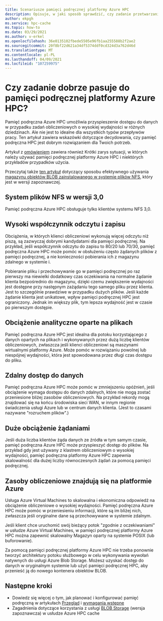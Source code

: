 ```yaml
---
title: Scenariusze pamięci podręcznej platformy Azure HPC
description: Opisuje, w jaki sposób sprawdzić, czy zadanie przetwarzania danych działa prawidłowo z pamięcią podręczną platformy Azure HPC
author: ekpgh
ms.service: hpc-cache
ms.topic: how-to
ms.date: 03/29/2021
ms.author: v-erkel
ms.openlocfilehash: 36e0135102fbede5505e96fb1aa255588b2f2ae2
ms.sourcegitcommit: 20f8bf22d621a34df5374ddf0cd324d3a762d46d
ms.translationtype: MT
ms.contentlocale: pl-PL
ms.lasthandoff: 04/09/2021
ms.locfileid: "107259975"
---
```

# <a name="is-your-job-a-good-fit-for-azure-hpc-cache"></a>Czy zadanie dobrze pasuje do pamięci podręcznej platformy Azure HPC?

Pamięć podręczna Azure HPC umożliwia przyspieszenie dostępu do danych w przypadku zadań obliczeniowych o wysokiej wydajności w różnych dziedzinach. Ale nie jest to idealne dla wszystkich typów przepływów pracy. Ten artykuł zawiera wskazówki dotyczące decydowania, czy pamięć podręczna HPC jest dobrym rozwiązaniem dla Twoich potrzeb.

Artykuł z [omówieniem](hpc-cache-overview.md) zawiera również Krótki zarys sytuacji, w których należy używać pamięci podręcznej platformy Azure HPC i niektórych przykładów przypadków użycia.

Przeczytaj także [ten artykuł](nfs-blob-considerations.md) dotyczący sposobu efektywnego używania [magazynu obiektów BLOB zainstalowanego w systemie plików NFS](../storage/blobs/network-file-system-protocol-support.md), który jest w wersji zapoznawczej.

## <a name="nfs-version-30-applications"></a>System plików NFS w wersji 3,0

Pamięć podręczna Azure HPC obsługuje tylko klientów systemu NFS 3,0.

## <a name="high-read-to-write-ratio"></a>Wysoki współczynnik odczytu i zapisu

Obciążenia, w których klienci obliczeniowi wykonują więcej odczytu niż piszą, są zazwyczaj dobrymi kandydatami dla pamięci podręcznej. Na przykład, jeśli współczynnik odczytu do zapisu to 80/20 lub 70/30, pamięć podręczna Azure HPC może pomóc w obsłużeniu często żądanych plików z pamięci podręcznej, a nie konieczności pobierania ich z magazynu zdalnego w systemie i.

Pobieranie pliku i przechowywanie go w pamięci podręcznej po raz pierwszy ma niewielki dodatkowy czas oczekiwania na normalne żądanie klienta bezpośrednio do magazynu, dzięki czemu zwiększenie wydajności jest dostępne przy następnym zażądaniu tego samego pliku przez klienta. Jest to szczególnie prawdziwe w przypadku dużych plików. Jeśli każde żądanie klienta jest unikatowe, wpływ pamięci podręcznej HPC jest ograniczony. Jednak im większy plik, tym lepsza wydajność jest w czasie po pierwszym dostępie.

## <a name="file-based-analytic-workload"></a>Obciążenie analityczne oparte na plikach

Pamięć podręczna Azure HPC jest idealna dla potoku korzystającego z danych opartych na plikach i wykonywanych przez dużą liczbę klientów obliczeniowych, zwłaszcza jeśli klienci obliczeniowi są maszynami wirtualnymi platformy Azure. Może pomóc w rozwiązaniu powolnej lub niespójnej wydajności, która jest spowodowana przez długi czas dostępu do pliku.

## <a name="remote-data-access"></a>Zdalny dostęp do danych

Pamięć podręczna Azure HPC może pomóc w zmniejszeniu opóźnień, jeśli obciążenie wymaga dostępu do danych zdalnych, które nie mogą zostać przeniesione bliżej zasobów obliczeniowych. Na przykład rekordy mogą znajdować się na końcu środowiska sieci WAN, w innym regionie świadczenia usługi Azure lub w centrum danych klienta. (Jest to czasami nazywane "rozruchem plików".)

## <a name="heavy-request-load"></a>Duże obciążenie żądaniami

Jeśli duża liczba klientów żąda danych ze źródła w tym samym czasie, pamięć podręczna Azure HPC może przyspieszyć dostęp do plików. Na przykład gdy jest używany z klastrem obliczeniowym o wysokiej wydajności, pamięć podręczna platformy Azure HPC zapewnia skalowalność dla dużej liczby równoczesnych żądań za pomocą pamięci podręcznej.

## <a name="compute-resources-are-located-in-azure"></a>Zasoby obliczeniowe znajdują się na platformie Azure

Usługa Azure Virtual Machines to skalowalna i ekonomiczna odpowiedź na obciążenie obliczeniowe o wysokiej wydajności. Pamięć podręczna Azure HPC może pomóc w przeniesieniu informacji, które są im bliżej nich, zwłaszcza jeśli oryginalne dane są przechowywane w systemie zdalnym.

Jeśli klient chce uruchomić swój bieżący potok "zgodnie z oczekiwaniami" w usłudze Azure Virtual Machines, w pamięci podręcznej platformy Azure HPC można zapewnić skalowalny Magazyn oparty na systemie POSIX (lub buforowanie).

Za pomocą pamięci podręcznej platformy Azure HPC nie trzeba ponownie tworzyć architektury potoku służbowego w celu wykonywania wywołań natywnych do usługi Azure Blob Storage. Możesz uzyskać dostęp do danych w oryginalnym systemie lub użyć pamięci podręcznej HPC, aby przenieść ją do nowego kontenera obiektów BLOB.

## <a name="next-steps"></a>Następne kroki

* Dowiedz się więcej o tym, jak planować i konfigurować pamięć podręczną w artykułach [Przegląd](hpc-cache-overview.md) i [wymagania wstępne](hpc-cache-prerequisites.md)
* Zagadnienia dotyczące korzystania z usługi [BLOB Storage](nfs-blob-considerations.md) (wersja zapoznawcza) w usłudze Azure HPC cache

